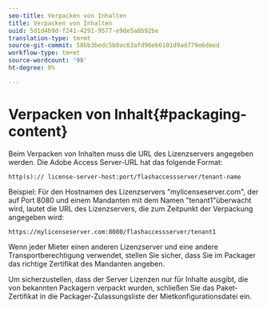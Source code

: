 ```yaml
---
seo-title: Verpacken von Inhalten
title: Verpacken von Inhalten
uuid: 5d1d4b9d-f241-4291-9577-e9de5a8b92be
translation-type: tm+mt
source-git-commit: 58bb3bedc5b0ac63afd96eb6101d9ad779e6deed
workflow-type: tm+mt
source-wordcount: '98'
ht-degree: 0%

---
```



# Verpacken von Inhalt{#packaging-content}

Beim Verpacken von Inhalten muss die URL des Lizenzservers angegeben werden. Die Adobe Access Server-URL hat das folgende Format:

```
http(s):// license-server-host:port/flashaccessserver/tenant-name
```

Beispiel: Für den Hostnamen des Lizenzservers &quot;mylicenseserver.com&quot;, der auf Port 8080 und einem Mandanten mit dem Namen &quot;tenant1&quot;überwacht wird, lautet die URL des Lizenzservers, die zum Zeitpunkt der Verpackung angegeben wird:

```
https://mylicenseserver.com:8080/flashaccessserver/tenant1
```

Wenn jeder Mieter einen anderen Lizenzserver und eine andere Transportberechtigung verwendet, stellen Sie sicher, dass Sie im Packager das richtige Zertifikat des Mandanten angeben.

Um sicherzustellen, dass der Server Lizenzen nur für Inhalte ausgibt, die von bekannten Packagern verpackt wurden, schließen Sie das Paket-Zertifikat in die Packager-Zulassungsliste der Mietkonfigurationsdatei ein.
